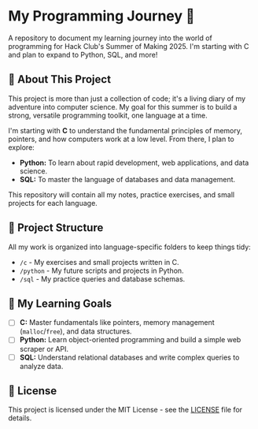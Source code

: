 # My Programming Journey 🚀

A repository to document my learning journey into the world of programming for Hack Club's Summer of Making 2025. I'm starting with C and plan to expand to Python, SQL, and more!

## 👋 About This Project

This project is more than just a collection of code; it's a living diary of my adventure into computer science. My goal for this summer is to build a strong, versatile programming toolkit, one language at a time.

I'm starting with **C** to understand the fundamental principles of memory, pointers, and how computers work at a low level. From there, I plan to explore:
*   **Python:** To learn about rapid development, web applications, and data science.
*   **SQL:** To master the language of databases and data management.

This repository will contain all my notes, practice exercises, and small projects for each language.

## 📂 Project Structure

All my work is organized into language-specific folders to keep things tidy:

*   `/c` - My exercises and small projects written in C.
*   `/python` - My future scripts and projects in Python.
*   `/sql` - My practice queries and database schemas.

## 🎯 My Learning Goals

*   [ ] **C:** Master fundamentals like pointers, memory management (`malloc`/`free`), and data structures.
*   [ ] **Python:** Learn object-oriented programming and build a simple web scraper or API.
*   [ ] **SQL:** Understand relational databases and write complex queries to analyze data.

## 📜 License

This project is licensed under the MIT License - see the [LICENSE](LICENSE) file for details.
